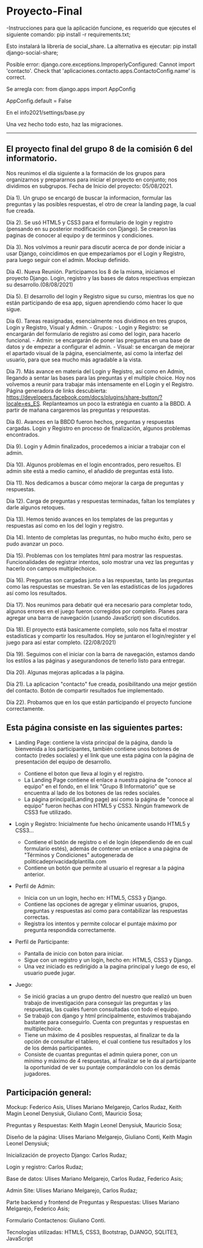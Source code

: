 # Proyecto-Final
-Instrucciones para que la aplicación funcione, es requerido que ejecutes el siguiente comando:
pip install -r requirements.txt;

Esto instalará la librería de social_share. La alternativa es ejecutar: pip install django-social-share;

Posible error: django.core.exceptions.ImproperlyConfigured: Cannot import 'contacto'. Check that 'aplicaciones.contacto.apps.ContactoConfig.name' is correct.

Se arregla con: from django.apps import AppConfig

AppConfig.default = False

En el info2021/settings/base.py

Una vez hecho todo esto, haz las migraciones.

--------------------------------------------------------------------------------------------------------------------------------------------------------------------
El proyecto final del grupo 8 de la comisión 6 del informatorio.
--------------------------------------
Nos reunimos el día siguiente a la formación de los grupos para organizarnos y prepararnos para iniciar el proyecto en conjunto; nos dividimos en subgrupos.
Fecha de Inicio del proyecto: 05/08/2021.

Día 1). Un grupo se encargó de buscar la informacion, formular las preguntas y las posibles respuestas, el otro de crear la landing page, la cual fue creada.

Día 2). Se usó HTML5 y CSS3 para el formulario de login y registro (pensando en su posterior modificación con Django). Se crearon las paginas de conocer al equipo y de terminos y condiciones.

Día 3). Nos volvímos a reunir para discutir acerca de por donde iniciar a usar Django, coincidimos en que empezaríamos por el Login y Registro, para luego seguir con el admin. Mockup definido.

Día 4). Nueva Reunión. Participamos los 8 de la misma, iniciamos el proyecto Django. Login, registro y las bases de datos respectivas empiezan su desarrollo.(08/08/2021)

Día 5). El desarrollo del login y Registro sigue su curso, mientras los que no están participando de esa app, siguen aprendiendo cómo hacer lo que sigue.

Día 6). Tareas reasignadas, esencialmente nos dividimos en tres grupos, Login y Registro, Visual y Admin. 
       - Grupos: 
              - Login y Registro: se encargarán del formulario de registro así como del login, para hacerlo funcional.
              - Admin: se encargarán de poner las preguntas en una base de datos y de empezar a configurar el admin.
              - Visual: se encargan de mejorar el apartado visual de la página, esencialmente, así como la interfaz del usuario, para que sea mucho más
              agradable a la vista.
              
Día 7). Más avance en materia del Login y Registro, así como en Admin, llegando a sentar las bases para las preguntas y el multiple choice. Hoy nos volvemos a reunir para trabajar más intensamente en el Login y el Registro. Página generadora de links descubierta: https://developers.facebook.com/docs/plugins/share-button/?locale=es_ES. Replanteamos un poco la estratégia en cuanto a la BBDD. A partir de mañana cargaremos las preguntas y respuestas.             

Día 8). Avances en la BBDD fueron hechos, preguntas y respuestas cargadas. Login y Registro en proceso de finalización, algunos problemas encontrados.

Día 9). Login y Admin finalizados, procedemos a iniciar a trabajar con el admin.

Día 10). Algunos problemas en el login encontrados, pero resueltos. El admin site está a medio camino, el añadido de preguntas está listo.

Día 11). Nos dedicamos a buscar cómo mejorar la carga de preguntas y respuestas.

Día 12). Carga de preguntas y respuestas terminadas, faltan los templates y darle algunos retoques.

Día 13). Hemos tenido avances en los templates de las preguntas y respuestas así como en los del login y registro.

Dia 14). Intento de completas las preguntas, no hubo mucho éxito, pero se pudo avanzar un poco.

Día 15). Problemas con los templates html para mostrar las respuestas. Funcionalidades de registrar intentos, solo mostrar una vez las preguntas y hacerlo con campos multiplechoice.

Día 16). Preguntas son cargadas junto a las respuestas, tanto las preguntas como las respuestas se muestran. Se ven las estadísticas de los jugadores así como los resultados.

Día 17). Nos reunimos para debatir qué era necesario para completar todo, algunos errores en el juego fueron corregidos por completo. Planes para agregar una barra de navegación (usando JavaScript) son discutidos. 

Día 18). El proyecto está basicamente completo, solo nos falta el mostrar estadisticas y compartir los resultados. Hoy se juntaron el login/register y el juego para así estar completo. (22/08/2021)

Día 19). Seguimos con el iniciar con la barra de navegación, estamos dando los estilos a las páginas y asegurandonos de tenerlo listo para entregar.

Día 20). Algunas mejoras aplicadas a la página.

Día 21). La aplicacion "contacto" fue creada, posibilitando una mejor gestión del contacto. Botón de compartir resultados fue implementado.

Día 22). Probamos que en los que están participando el proyecto funcione correctamente.

Esta página consiste en las siguientes partes:
----------------------------
 - Landing Page: contiene la vista principal de la página, dando la bienvenida a los participantes, también contiene unos botones de contacto (redes sociales)
   y el link que une esta página con la página de presentación del equipo de desarrollo.
    - Contiene el boton que lleva al login y el registro.
    - La Landing Page contiene el enlace a nuestra página de "conoce al equipo" en el fondo, en el link "Grupo 8 Informatorio" que se encuentra al lado de los
      botones de las redes sociales. 
    - La página principal(Landing page) así como la página de "conoce al equipo" fueron hechas con HTML5 y CSS3. Ningún framework de CSS3 fue utilizado.
 - Login y Registro: Inicialmente fue hecho únicamente usando HTML5 y CSS3...
    - Contiene el botón de registro o el de login (dependiendo de en cual formulario estés), además de contener un enlace a una página de "Términos y Condiciones" autogenerada de politicadeprivacidadplantilla.com
    - Contiene un botón que permite al usuario el regresar a la página anterior. 
 - Perfil de Admin:
    -  Inicia con un un login, hecho en: HTML5, CSS3 y Django.
    -  Contiene las opciones de agregar y eliminar usuarios, grupos, preguntas y respuestas así como para contabilizar las respuestas correctas.  
    -  Registra los intentos y permite colocar el puntaje máximo por pregunta respondida correctamente.
 - Perfil de Participante:
    - Pantalla de inicio con boton para iniciar.
    - Sigue con un registro y un login, hecho en: HTML5, CSS3 y Django. 
    - Una vez iniciado es redirigido a la pagina principal y luego de eso, el usuario puede jugar. 
 
 - Juego:
    - Se inició gracias a un grupo dentro del nuestro que realizó un buen trabajo de investigación para conseguir las preguntas y las respuestas, las cuales fueron consultadas con todo el equipo. 
    - Se trabajó con django y html principalmente, estuvimos trabajando bastante para conseguirlo. Cuenta con preguntas y respuestas en multiplechoice.
    - Tiene un máximo de 4 posibles respuestas, al finalizar te da la opción de consultar el tablero, el cual contiene tus resultados y los de los demás participantes.
    - Consiste de cuantas preguntas el admin quiera poner, con un mínimo y máximo de 4 respuestas, al finalizar se le da al participante la oportunidad de ver su puntaje comparándolo con los demás jugadores. 


 Participación general:
 ------------------
 Mockup: Federico Asis, Ulises Mariano Melgarejo, Carlos Rudaz, Keith Magin Leonel Denysiuk, Giuliano Conti, Mauricio Sosa;
 
 Preguntas y Respuestas: Keith Magin Leonel Denysiuk, Mauricio Sosa;
 
 Diseño de la página: Ulises Mariano Melgarejo, Giuliano Conti, Keith Magin Leonel Denysiuk;
 
 Inicialización de proyecto Django: Carlos Rudaz;
 
 Login y registro: Carlos Rudaz;
 
 Base de datos: Ulises Mariano Melgarejo, Carlos Rudaz, Federico Asis;
 
 Admin Site: Ulises Mariano Melgarejo, Carlos Rudaz;
 
 Parte backend y frontend de Preguntas y Respuestas: Ulises Mariano Melgarejo, Federico Asis;
 
 Formulario Contactenos: Giuliano Conti.
 
 
 Tecnologías utilizadas: HTML5, CSS3, Bootstrap, DJANGO, SQLITE3, JavaScript
